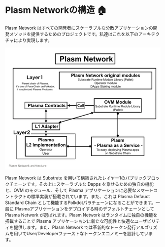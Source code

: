 # Plasm Networkの構造 🏠

Plasm Network はすべての開発者にスケーラブルな分散アプリケーションの開発メソッドを提供するためのプロジェクトです。私達はこれを以下のアーキテクチャにより実現します。

![](../.gitbook/assets/sukurnshotto-2020-05-29-155751png.png)

Plasm Network は Substrate を用いて構築されたレイヤー1のパブリックブロックチェーンです。その上にスケーラブルな Dapps を乗せるための独自の機能と、OVM のモジュール、そして Plasma アプリケーションに必要なスマートコントラクトの標準実装が搭載されています。また、これは Plasma Defauct Standard Chain として機能するPolkdotパラチェーンになることができます。一般に Plasmaアプリケーションをデプロイする時のデフォルトチェーンとして Plasma Network が選ばれます。Plasm Network はランタイムに独自の機能を搭載することで Plasma アプリケーションに新たな可能性と快適なユーザビリティを提供します。また、Plasm Network では革新的なトークン発行アルゴリズムを用いてUser/Developerファーストなトークンエコノミーを設計しています。

